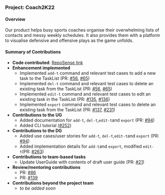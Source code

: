 ### Project: Coach2K22

#### Overview
Our product helps busy sports coaches organise their overwhelming lists of contacts and messy weekly
schedules. It also provides them with a platform to visualise defensive and offensive plays as the game unfolds.

#### Summary of Contributions
* **Code contributed**: [RepoSense link](
  https://nus-cs2103-ay2122s2.github.io/tp-dashboard/?search=prgj&breakdown=true)
* **Enhancement implemented**
  * Implemented `add-t` command and relevant test cases to add a new task to the TaskList (PR: [#56](https://github.com/AY2122S2-CS2103T-W14-2/tp/pull/56), [#65](https://github.com/AY2122S2-CS2103T-W14-2/tp/pull/65))
  * Implemented `del-t` command and relevant test cases to delete an existing task from the TaskList (PR: [#56](https://github.com/AY2122S2-CS2103T-W14-2/tp/pull/56), [#65](https://github.com/AY2122S2-CS2103T-W14-2/tp/pull/65))
  * Implemented `edit-t` command and relevant test cases to edit an existing task in the TaskList (PR: [#135](https://github.com/AY2122S2-CS2103T-W14-2/tp/pull/135), [#136](https://github.com/AY2122S2-CS2103T-W14-2/tp/pull/136))
  * Implemented `export` command and relevant test cases to delete an existing task from the TaskList (PR: [#137](https://github.com/AY2122S2-CS2103T-W14-2/tp/pull/137), [#231](https://github.com/AY2122S2-CS2103T-W14-2/tp/pull/231))
* **Contributions to the UG**
  * Added documentation for `add-t`, `del-t`,`edit-t`and `export` (PR: [#94](https://github.com/AY2122S2-CS2103T-W14-2/tp/pull/94))
  * Added CLI tutorial ([#252](https://github.com/AY2122S2-CS2103T-W14-2/tp/pull/252))
* **Contributions to the DG**
  * Added use cases/user stories for `add-t`, `del-t`,`edit-t`and `export` (PR: [#94](https://github.com/AY2122S2-CS2103T-W14-2/tp/pull/94))
  * Added implementation details for `add-t`and `export`, modified `edit-t`(PR: [#263](https://github.com/AY2122S2-CS2103T-W14-2/tp/pull/263))
* **Contributions to team-based tasks**
  * Update UserGuide with contents of draft user guide (PR: [#21](https://github.com/AY2122S2-CS2103T-W14-2/tp/pull/21))
* **Review/mentoring contributions**
  * PR: [#86](https://github.com/AY2122S2-CS2103T-W14-2/tp/pull/86)
  * PR: [#139](https://github.com/AY2122S2-CS2103T-W14-2/tp/pull/139)
* **Contributions beyond the project team**
  * _to be added soon_
